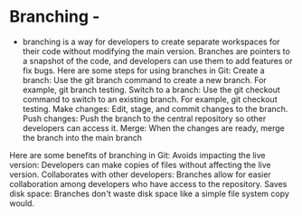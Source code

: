 # Branching -
-  branching is a way for developers to create separate workspaces for their code without modifying the main version. Branches are pointers to a snapshot of the code, and developers can use them to add features or fix bugs. 
Here are some steps for using branches in Git:
Create a branch: Use the git branch command to create a new branch. For example, git branch testing. 
Switch to a branch: Use the git checkout command to switch to an existing branch. For example, git checkout testing. 
Make changes: Edit, stage, and commit changes to the branch. 
Push changes: Push the branch to the central repository so other developers can access it. 
Merge: When the changes are ready, merge the branch into the main branch

Here are some benefits of branching in Git:
Avoids impacting the live version: Developers can make copies of files without affecting the live version. 
Collaborates with other developers: Branches allow for easier collaboration among developers who have access to the repository. 
Saves disk space: Branches don't waste disk space like a simple file system copy would. 
